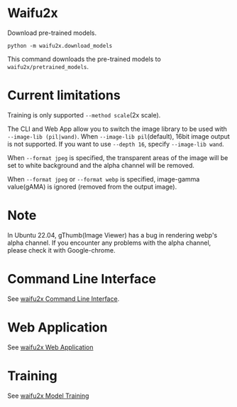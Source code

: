 # Waifu2x

Download pre-trained models.
```
python -m waifu2x.download_models
```
This command downloads the pre-trained models to `waifu2x/pretrained_models`.

# Current limitations

Training is only supported `--method scale`(2x scale).

The CLI and Web App allow you to switch the image library to be used with `--image-lib (pil|wand)`. When `--image-lib pil`(default), 16bit image output is not supported. If you want to use `--depth 16`, specify `--image-lib wand`.

When `--format jpeg` is specified, the transparent areas of the image will be set to white background and the alpha channel will be removed.

When `--format jpeg` or `--format webp` is specified, image-gamma value(gAMA) is ignored (removed from the output image).

# Note

In Ubuntu 22.04, gThumb(Image Viewer) has a bug in rendering webp's alpha channel. If you encounter any problems with the alpha channel, please check it with Google-chrome.

# Command Line Interface

See [waifu2x Command Line Interface](docs/cli.md).

# Web Application

See [waifu2x Web Application](docs/web.md)

# Training

See [waifu2x Model Training](docs/training.md)
